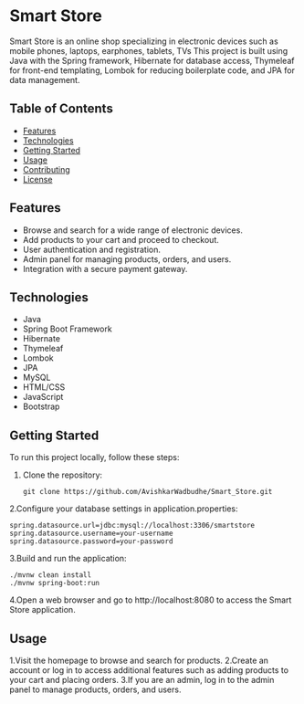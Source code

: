 # Smart Store

Smart Store is an online shop specializing in electronic devices such as mobile phones, laptops, earphones, tablets, TVs
This project is built using Java with the Spring framework, Hibernate for database access, Thymeleaf for front-end templating, Lombok for reducing boilerplate code, and JPA for data management.

## Table of Contents

- [Features](#features)
- [Technologies](#technologies)
- [Getting Started](#getting-started)
- [Usage](#usage)
- [Contributing](#contributing)
- [License](#license)

## Features

- Browse and search for a wide range of electronic devices.
- Add products to your cart and proceed to checkout.
- User authentication and registration.
- Admin panel for managing products, orders, and users.
- Integration with a secure payment gateway.

## Technologies

- Java
- Spring Boot Framework
- Hibernate
- Thymeleaf
- Lombok
- JPA
- MySQL
- HTML/CSS
- JavaScript
- Bootstrap

## Getting Started

To run this project locally, follow these steps:

1. Clone the repository:

   ```shell
   git clone https://github.com/AvishkarWadbudhe/Smart_Store.git

2.Configure your database settings in application.properties:
  ```shell
spring.datasource.url=jdbc:mysql://localhost:3306/smartstore
spring.datasource.username=your-username
spring.datasource.password=your-password
```
3.Build and run the application:
```shell
./mvnw clean install
./mvnw spring-boot:run
```

4.Open a web browser and go to http://localhost:8080 to access the Smart Store application.

## Usage
1.Visit the homepage to browse and search for products.
2.Create an account or log in to access additional features such as adding products to your cart and placing orders.
3.If you are an admin, log in to the admin panel to manage products, orders, and users.


